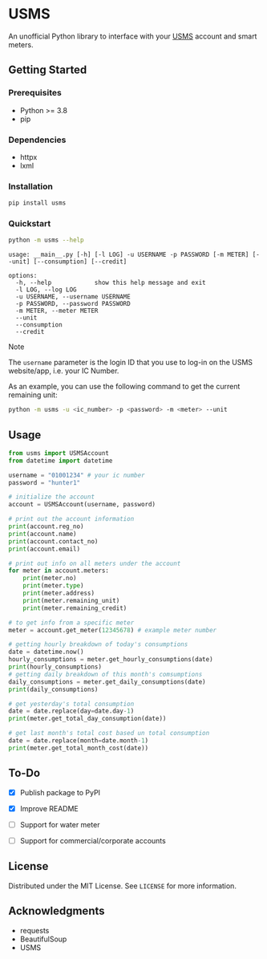 # USMS
An unofficial Python library to interface with your [USMS](https://www.usms.com.bn/smartmeter/about.html) account and smart meters.



## Getting Started

### Prerequisites

* Python >= 3.8
* pip

### Dependencies

* httpx
* lxml

### Installation

```sh
pip install usms
```

### Quickstart

```sh
python -m usms --help
```
```
usage: __main__.py [-h] [-l LOG] -u USERNAME -p PASSWORD [-m METER] [--unit] [--consumption] [--credit]

options:
  -h, --help            show this help message and exit
  -l LOG, --log LOG
  -u USERNAME, --username USERNAME
  -p PASSWORD, --password PASSWORD
  -m METER, --meter METER
  --unit
  --consumption
  --credit
```

> [!NOTE]
> The `username` parameter is the login ID that you use to log-in on the USMS website/app, i.e. your IC Number.



As an example, you can use the following command to get the current remaining unit:
```sh
python -m usms -u <ic_number> -p <password> -m <meter> --unit
```

## Usage

```py
from usms import USMSAccount
from datetime import datetime

username = "01001234" # your ic number
password = "hunter1"

# initialize the account
account = USMSAccount(username, password)

# print out the account information
print(account.reg_no)
print(account.name)
print(account.contact_no)
print(account.email)

# print out info on all meters under the account
for meter in account.meters:
    print(meter.no)
    print(meter.type)
    print(meter.address)
    print(meter.remaining_unit)
    print(meter.remaining_credit)

# to get info from a specific meter
meter = account.get_meter(12345678) # example meter number

# getting hourly breakdown of today's consumptions
date = datetime.now()
hourly_consumptions = meter.get_hourly_consumptions(date)
print(hourly_consumptions)
# getting daily breakdown of this month's comsumptions
daily_consumptions = meter.get_daily_consumptions(date)
print(daily_consumptions)

# get yesterday's total consumption
date = date.replace(day=date.day-1)
print(meter.get_total_day_consumption(date))

# get last month's total cost based un total consumption
date = date.replace(month=date.month-1)
print(meter.get_total_month_cost(date))
```



## To-Do

- [X] Publish package to PyPI
- [X] Improve README
- [ ] Support for water meter
- [ ] Support for commercial/corporate accounts



## License

Distributed under the MIT License. See `LICENSE` for more information.



## Acknowledgments

* []() requests
* []() BeautifulSoup
* []() USMS
